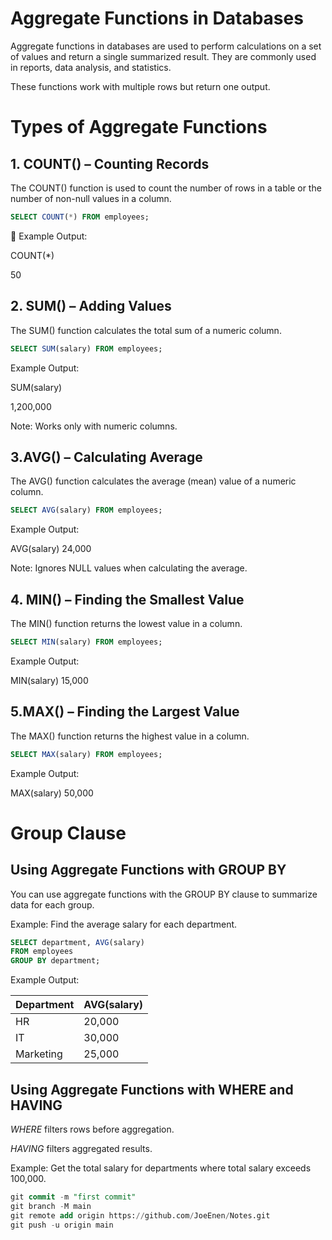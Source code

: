 # Aggregate Functions in Databases

Aggregate functions in databases are used to perform calculations on a set of values and return a single summarized result. They are commonly used in reports, data analysis, and statistics.

These functions work with multiple rows but return one output.

# Types of Aggregate Functions

## 1. COUNT() – Counting Records

The COUNT() function is used to count the number of rows in a table or the number of non-null values in a column.


```sql
SELECT COUNT(*) FROM employees;
```

🔹 Example Output:

COUNT(*)

50

## 2. SUM() – Adding Values
The SUM() function calculates the total sum of a numeric column.



 ```sql
SELECT SUM(salary) FROM employees;
```
Example Output:

SUM(salary)

1,200,000

Note: Works only with numeric columns.

## 3.AVG() – Calculating Average
The AVG() function calculates the average (mean) value of a numeric column.


```sql
SELECT AVG(salary) FROM employees;
```

Example Output:

AVG(salary)
24,000

 Note: Ignores NULL values when calculating the average.

## 4. MIN() – Finding the Smallest Value
The MIN() function returns the lowest value in a column.

```sql
SELECT MIN(salary) FROM employees;
```

Example Output:

MIN(salary)
15,000

## 5.MAX() – Finding the Largest Value
 The MAX() function returns the highest value in a column.


```sql
SELECT MAX(salary) FROM employees;
```
Example Output:

MAX(salary)
50,000


# Group Clause
## Using Aggregate Functions with GROUP BY

You can use aggregate functions with the GROUP BY clause to summarize data for each group.

Example: Find the average salary for each department.

```sql
SELECT department, AVG(salary) 
FROM employees
GROUP BY department;
```

Example Output:

| Department  | AVG(salary) |
|------------|-------------|
| HR         | 20,000      |
| IT         | 30,000      |
| Marketing  | 25,000      |


## Using Aggregate Functions with WHERE and HAVING
*WHERE* filters rows before aggregation.

*HAVING* filters aggregated results.

Example: Get the total salary for departments where total salary exceeds 100,000.
```sql
git commit -m "first commit"
git branch -M main
git remote add origin https://github.com/JoeEnen/Notes.git
git push -u origin main
```